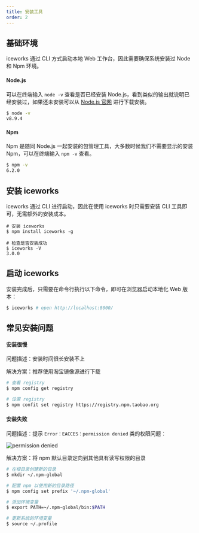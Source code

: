 ```yaml
---
title: 安装工具
order: 2
---
```


## 基础环境

iceworks 通过 CLI 方式启动本地 Web 工作台，因此需要确保系统安装过 Node 和 Npm 环境。

#### Node.js 
可以在终端输入 `node -v` 查看是否已经安装 Node.js，看到类似的输出就说明已经安装过，如果还未安装可以从 [Node.js 官网](https://nodejs.org/en/) 进行下载安装。

```bash
$ node -v
v8.9.4
```

#### Npm

Npm 是随同 Node.js 一起安装的包管理工具，大多数时候我们不需要显示的安装 Npm，可以在终端输入 `npm -v` 查看。

```bash
$ npm -v
6.2.0
```

## 安装 iceworks

iceworks 通过 CLI 进行启动，因此在使用 iceworks 时只需要安装 CLI 工具即可，无需额外的安装成本。

```
# 安装 iceworks
$ npm install iceworks -g

# 检查是否安装成功
$ iceworks -V
3.0.0
```

## 启动 iceworks

安装完成后，只需要在命令行执行以下命令，即可在浏览器启动本地化 Web 版本：
```bash
$ iceworks # open http://localhost:8000/
```

## 常见安装问题

#### 安装很慢

问题描述：安装时间很长安装不上

解决方案：推荐使用淘宝镜像源进行下载

```bash
# 查看 registry
$ npm config get registry 

# 设置 registry
$ npm confit set registry https://registry.npm.taobao.org 
```

#### 安装失败

问题描述：提示 `Error：EACCES：permission denied` 类的权限问题：

![permission denied](https://img.alicdn.com/tfs/TB19UhZcFT7gK0jSZFpXXaTkpXa-1992-682.png)

解决方案：将 npm 默认目录定向到其他具有读写权限的目录

```bash
# 在根目录创建新的目录
$ mkdir ~/.npm-global

# 配置 npm 以使用新的目录路径
$ npm config set prefix '~/.npm-global'

# 添加环境变量
$ export PATH=~/.npm-global/bin:$PATH

# 更新系统的环境变量
$ source ~/.profile
```
